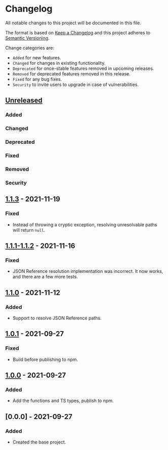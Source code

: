 # Changelog

All notable changes to this project will be documented in this file.

The format is based on [Keep a Changelog](http://keepachangelog.com/en/1.0.0/)
and this project adheres to [Semantic Versioning](http://semver.org/spec/v2.0.0.html).

Change categories are:

* `Added` for new features.
* `Changed` for changes in existing functionality.
* `Deprecated` for once-stable features removed in upcoming releases.
* `Removed` for deprecated features removed in this release.
* `Fixed` for any bug fixes.
* `Security` to invite users to upgrade in case of vulnerabilities.

## [Unreleased]
### Added
### Changed
### Deprecated
### Fixed
### Removed
### Security

## [1.1.3] - 2021-11-19
### Fixed
- Instead of throwing a cryptic exception, resolving unresolvable paths will return `null`.

## [1.1.1-1.1.2] - 2021-11-16
### Fixed
- JSON Reference resolution implementation was incorrect. It now works, and there are a few more tests.

## [1.1.0] - 2021-11-12
### Added
- Support to resolve JSON Reference paths.

## [1.0.1] - 2021-09-27
### Fixed
- Build before publishing to npm.

## [1.0.0] - 2021-09-27
### Added
- Add the functions and TS types, publish to npm.

## [0.0.0] - 2021-09-27
### Added
- Created the base project.

[Unreleased]: https://github.com/saibotsivad/pointer-props/compare/v0.0.0...HEAD
[1.1.3]: https://github.com/saibotsivad/pointer-props/compare/v1.1.2...v1.1.3
[1.1.1-1.1.2]: https://github.com/saibotsivad/pointer-props/compare/v1.1.0...v1.1.2
[1.1.0]: https://github.com/saibotsivad/pointer-props/compare/v1.0.1...v1.1.0
[1.0.1]: https://github.com/saibotsivad/pointer-props/compare/v1.0.0...v1.0.1
[1.0.0]: https://github.com/saibotsivad/pointer-props/compare/v0.0.0...v1.0.0
